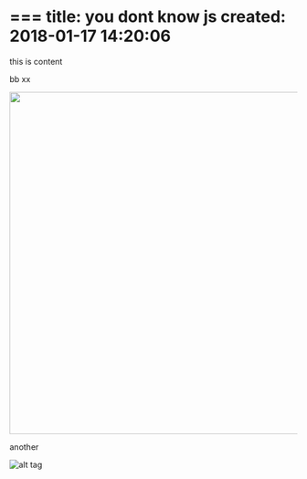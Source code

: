 ===
title: you dont know js
created: 2018-01-17 14:20:06
===

this is content

bb
xx

<img src="https://2r4s9p1yi1fa2jd7j43zph8r-wpengine.netdna-ssl.com/files/2017/02/05-02-diagram_past01.png" width="600">


another 

![alt tag](./assets/headshot1.jpeg)